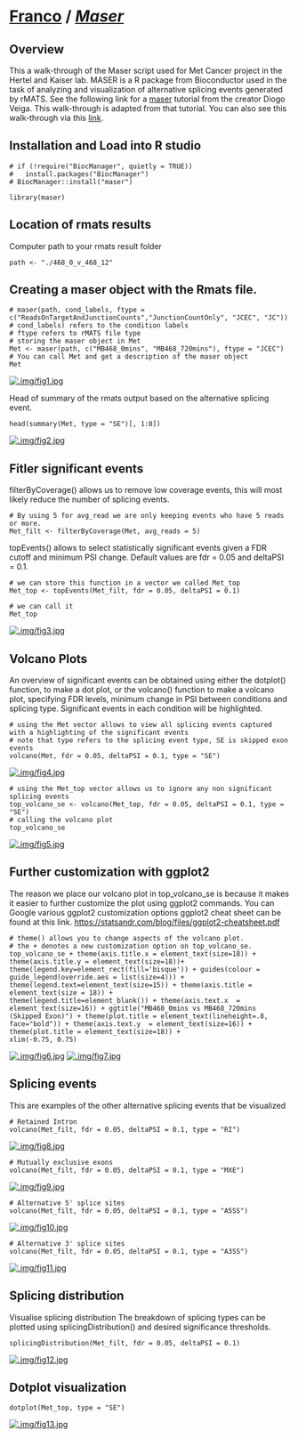 # [Franco](https://github.com/altsplicer) / [***Maser***](https://altsplicer.github.io/DEseq2_Script/DESEQ2_met.html)

## Overview

This a walk-through of the Maser script used for Met Cancer project in the Hertel and Kaiser lab. MASER is a R package from Bioconductor used in the task of analyzing and visualization of alternative splicing events generated by rMATS. See the following link for a [maser](https://www.bioconductor.org/packages/devel/bioc/vignettes/maser/inst/doc/Introduction.html) tutorial from the creator Diogo Veiga. This walk-through is adapted from that tutorial. You can also see this walk-through via this [link](https://altsplicer.github.io/Methionine-AltSplicing/DESEQ2_RMD.html).

## Installation and Load into R studio

```{r}
# if (!require("BiocManager", quietly = TRUE))
#   install.packages("BiocManager")
# BiocManager::install("maser")

library(maser)

```

## Location of rmats results

Computer path to your rmats result folder

```{r}
path <- "./468_0_v_468_12"
```

## Creating a maser object with the Rmats file.

```{r}
# maser(path, cond_labels, ftype = c("ReadsOnTargetAndJunctionCounts","JunctionCountOnly", "JCEC", "JC"))
# cond_labels) refers to the condition labels
# ftype refers to rMATS file type
# storing the maser object in Met
Met <- maser(path, c("MB468_0mins", "MB468_720mins"), ftype = "JCEC")
# You can call Met and get a description of the maser object
Met
```
[![.img/fig1.jpg](.img/fig1.jpg)](#nolink)

Head of summary of the rmats output based on the alternative splicing event.

```{r}
head(summary(Met, type = "SE")[, 1:8])
```
[![.img/fig2.jpg](.img/fig2.jpg)](#nolink)

## Fitler significant events

filterByCoverage() allows us to remove low coverage events, this will most likely reduce the number of splicing events.

```{r}
# By using 5 for avg_read we are only keeping events who have 5 reads or more.
Met_filt <- filterByCoverage(Met, avg_reads = 5)
```
topEvents() allows to select statistically significant events given a FDR cutoff and minimum PSI change. Default values are fdr = 0.05 and deltaPSI = 0.1.

```{r}
# we can store this function in a vector we called Met_top
Met_top <- topEvents(Met_filt, fdr = 0.05, deltaPSI = 0.1)

# we can call it
Met_top

```
[![.img/fig3.jpg](.img/fig3.jpg)](#nolink)

## Volcano Plots

An overview of significant events can be obtained using either the dotplot() function, to make a dot plot, or the volcano() function to make a volcano plot, specifying FDR levels, minimum change in PSI between conditions and splicing type. Significant events in each condition will be highlighted.

```{r}
# using the Met vector allows to view all splicing events captured with a highlighting of the significant events
# note that type refers to the splicing event type, SE is skipped exon events
volcano(Met, fdr = 0.05, deltaPSI = 0.1, type = "SE")
```
[![.img/fig4.jpg](.img/fig4.jpg)](#nolink)

```{r}
# using the Met_top vector allows us to ignore any non significant splicing events
top_volcano_se <- volcano(Met_top, fdr = 0.05, deltaPSI = 0.1, type = "SE")
# calling the volcano plot
top_volcano_se
```
[![.img/fig5.jpg](.img/fig5.jpg)](#nolink)

## Further customization with ggplot2

The reason we place our volcano plot in top_volcano_se is because it makes it easier to further customize the plot using ggplot2 commands. You can Google various ggplot2 customization options ggplot2 cheat sheet can be found at this link. <https://statsandr.com/blog/files/ggplot2-cheatsheet.pdf>

```{r}
# theme() allows you to change aspects of the volcano plot.
# the + denotes a new customization option on top_volcano_se.
top_volcano_se + theme(axis.title.x = element_text(size=18)) + theme(axis.title.y = element_text(size=18))+ theme(legend.key=element_rect(fill='bisque')) + guides(colour = guide_legend(override.aes = list(size=4))) + theme(legend.text=element_text(size=15)) + theme(axis.title = element_text(size = 18)) + 
theme(legend.title=element_blank()) + theme(axis.text.x  = element_text(size=16)) + ggtitle("MB468_0mins vs MB468_720mins (Skipped Exon)") + theme(plot.title = element_text(lineheight=.8, face="bold")) + theme(axis.text.y  = element_text(size=16)) + theme(plot.title = element_text(size=18)) +
xlim(-0.75, 0.75)
```
[![.img/fig6.jpg](.img/fig6.jpg)](#nolink)
[![.img/fig7.jpg](.img/fig7.jpg)](#nolink)

## Splicing events

This are examples of the other alternative splicing events that be visualized

```{r}
# Retained Intron
volcano(Met_filt, fdr = 0.05, deltaPSI = 0.1, type = "RI")
```
[![.img/fig8.jpg](.img/fig8.jpg)](#nolink)

```{r}
# Mutually exclusive exons
volcano(Met_filt, fdr = 0.05, deltaPSI = 0.1, type = "MXE")
```
[![.img/fig9.jpg](.img/fig9.jpg)](#nolink)

```{r}
# Alternative 5' splice sites
volcano(Met_filt, fdr = 0.05, deltaPSI = 0.1, type = "A5SS")
```
[![.img/fig10.jpg](.img/fig10.jpg)](#nolink)

```{r}
# Alternative 3' splice sites
volcano(Met_filt, fdr = 0.05, deltaPSI = 0.1, type = "A3SS")
```
[![.img/fig11.jpg](.img/fig11.jpg)](#nolink)

## Splicing distribution
Visualise splicing distribution The breakdown of splicing types can be plotted using splicingDistribution() and desired significance thresholds.

```{r}
splicingDistribution(Met_filt, fdr = 0.05, deltaPSI = 0.1)
```
[![.img/fig12.jpg](.img/fig12.jpg)](#nolink)

## Dotplot visualization 

```{r}
dotplot(Met_top, type = "SE")
```
[![.img/fig13.jpg](.img/fig13.jpg)](#nolink)
